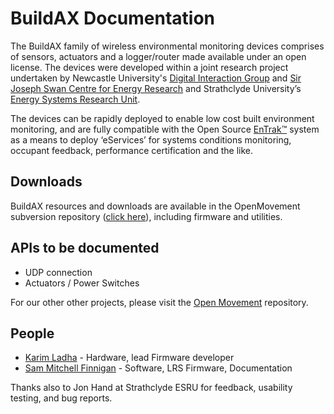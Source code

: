 
# BuildAX Documentation

The BuildAX family of wireless environmental monitoring devices comprises of sensors, 
actuators and a logger/router made available under an open license. The devices
were developed within a joint research project undertaken by Newcastle 
University's [Digital Interaction Group](http://di.ncl.ac.uk/) and 
[Sir Joseph Swan Centre for Energy Research](http://www.ncl.ac.uk/energy/)
and Strathclyde University’s [Energy Systems Research Unit](http://www.strath.ac.uk/esru/).

The devices can be rapidly deployed to enable low cost built environment 
monitoring, and are fully compatible with the Open Source 
[EnTrak™](http://www.esru.strath.ac.uk/Programs/EnTrak.htm) system as a means 
to deploy ‘eServices’ for systems conditions monitoring, occupant feedback, 
performance certification and the like.

## Downloads

BuildAX resources and downloads are available in the OpenMovement subversion 
repository ([click here](http://openmovement.googlecode.com/svn/downloads/BuildAX/)),
including firmware and utilities.

## APIs to be documented

 * UDP connection
 * Actuators / Power Switches

For our other other projects, please visit the [Open Movement](https://code.google.com/p/openmovement/) repository.

## People

 - [Karim Ladha](http://di.ncl.ac.uk/people/nksl6) - Hardware, lead Firmware developer
 - [Sam Mitchell Finnigan](http://di.ncl.ac.uk/people/nsmf) - Software, LRS Firmware, Documentation 

Thanks also to Jon Hand at Strathclyde ESRU for feedback, usability testing, and bug reports.
